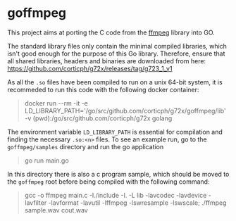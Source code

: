 # goffmpeg

This project aims at porting the C code from the [ffmpeg](https://www.ffmpeg.org/) library into GO.

The standard library files only contain the minimal compiled libraries, which isn't good enough for the purpose of this Go library. Therefore, ensure that all shared libraries, headers and binaries are downloaded from here: https://github.com/corticph/g72x/releases/tag/g723_1_v1

As all the `.so` files have been compiled to run on a unix 64-bit system, it is recommeded to run this code with the following docker container:
> docker run --rm -it -e LD_LIBRARY_PATH='/go/src/github.com/corticph/g72x/goffmpeg/lib' -v (pwd):/go/src/github.com/corticph/g72x golang

The environment variable `LD_LIBRARY_PATH` is essential for compilation and finding the necessary `.so:<n>` files. To see an example run, go to the `goffmpeg/samples` directory and run the go application

> go run main.go

In this directory there is also a c program sample, which should be moved to the `goffmpeg` root before being compiled with the following command:

> gcc -o ffmpeg main.c -I./include -I. -L lib -lavcodec -lavdevice -lavfilter -lavformat -lavutil -lffmpeg -lswresample -lswscale; ./ffmpeg sample.wav cout.wav


